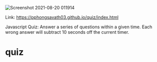 ![Screenshot 2021-08-20 011914](https://user-images.githubusercontent.com/87045456/130183330-5fbf4582-a0ca-4742-9f40-55f42c98bce0.jpg)

Link: https://pphongsavath03.github.io/quiz/index.html

Javascript Quiz:
  Answer a series of questions within a given time.  Each wrong answer will subtract 10 seconds off the current timer.
# quiz
